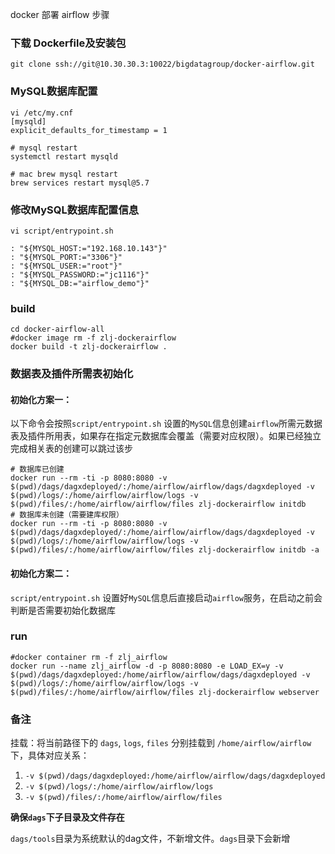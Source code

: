 docker 部署 airflow 步骤



### 下载 Dockerfile及安装包

```
git clone ssh://git@10.30.30.3:10022/bigdatagroup/docker-airflow.git
```



### MySQL数据库配置

```
vi /etc/my.cnf
[mysqld]
explicit_defaults_for_timestamp = 1

# mysql restart
systemctl restart mysqld

# mac brew mysql restart
brew services restart mysql@5.7
```



### 修改MySQL数据库配置信息

```
vi script/entrypoint.sh

: "${MYSQL_HOST:="192.168.10.143"}"
: "${MYSQL_PORT:="3306"}"
: "${MYSQL_USER:="root"}"
: "${MYSQL_PASSWORD:="jc1116"}"
: "${MYSQL_DB:="airflow_demo"}"
```



### build

```shell
cd docker-airflow-all
#docker image rm -f zlj-dockerairflow
docker build -t zlj-dockerairflow .
```



### 数据表及插件所需表初始化
#### 初始化方案一：
以下命令会按照`script/entrypoint.sh` 设置的`MySQL`信息创建`airflow`所需元数据表及插件所用表，如果存在指定元数据库会覆盖（需要对应权限）。如果已经独立完成相关表的创建可以跳过该步

```
# 数据库已创建
docker run --rm -ti -p 8080:8080 -v $(pwd)/dags/dagxdeployed/:/home/airflow/airflow/dags/dagxdeployed -v $(pwd)/logs/:/home/airflow/airflow/logs -v $(pwd)/files/:/home/airflow/airflow/files zlj-dockerairflow initdb
# 数据库未创建（需要建库权限）
docker run --rm -ti -p 8080:8080 -v $(pwd)/dags/dagxdeployed/:/home/airflow/airflow/dags/dagxdeployed -v $(pwd)/logs/:/home/airflow/airflow/logs -v $(pwd)/files/:/home/airflow/airflow/files zlj-dockerairflow initdb -a
```

#### 初始化方案二：
`script/entrypoint.sh` 设置好`MySQL`信息后直接启动`airflow`服务，在启动之前会判断是否需要初始化数据库


### run
```
#docker container rm -f zlj_airflow
docker run --name zlj_airflow -d -p 8080:8080 -e LOAD_EX=y -v $(pwd)/dags/dagxdeployed:/home/airflow/airflow/dags/dagxdeployed -v $(pwd)/logs/:/home/airflow/airflow/logs -v $(pwd)/files/:/home/airflow/airflow/files zlj-dockerairflow webserver
```

### 备注
挂载：将当前路径下的 `dags`, `logs`, `files` 分别挂载到 `/home/airflow/airflow`下，具体对应关系：
1. `-v $(pwd)/dags/dagxdeployed:/home/airflow/airflow/dags/dagxdeployed`
2. `-v $(pwd)/logs/:/home/airflow/airflow/logs`
3. `-v $(pwd)/files/:/home/airflow/airflow/files`

**确保`dags`下子目录及文件存在**

`dags/tools`目录为系统默认的dag文件，不新增文件。`dags`目录下会新增